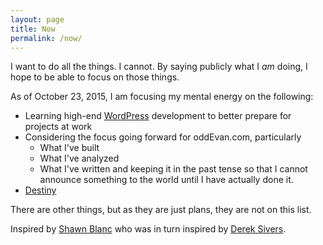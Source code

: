 ```yaml
---
layout: page
title: Now
permalink: /now/
---
```


I want to do all the things. I cannot. By saying publicly what I _am_ doing, I hope to be able to focus on those things.

As of October 23, 2015, I am focusing my mental energy on the following:

* Learning high-end [WordPress](http://wordpress.org) development to better prepare for projects at work
* Considering the focus going forward for oddEvan.com, particularly
  * What I've built
  * What I've analyzed
  * What I've written
  and keeping it in the past tense so that I cannot announce something to the world until I have actually done it.
* [Destiny](https://www.bungie.net/en/Profile/254/9093158)

There are other things, but as they are just plans, they are not on this list.

Inspired by [Shawn Blanc](https://shawnblanc.net/now/) who was in turn inspired by [Derek Sivers](https://sivers.org/nowff).
